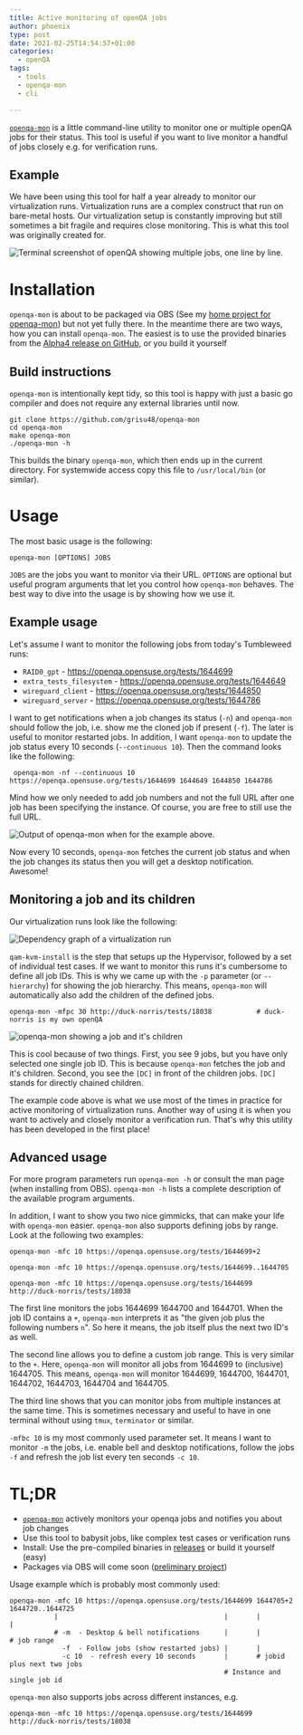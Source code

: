 ```yaml
---
title: Active monitoring of openQA jobs
author: phoenix
type: post
date: 2021-02-25T14:54:57+01:00
categories:
  - openQA
tags:
  - tools
  - openqa-mon
  - cli

---
```

[`openqa-mon`](https://github.com/grisu48/openqa-mon) is a little command-line utility to monitor one or multiple openQA jobs for their status. This tool is useful if you want to live monitor a handful of jobs closely e.g. for verification runs.

## Example

We have been using this tool for half a year already to monitor our virtualization runs. Virtualization runs are a complex construct that run on bare-metal hosts. Our virtualization setup is constantly improving but still sometimes a bit fragile and requires close monitoring. This is what this tool was originally created for.

![Terminal screenshot of openQA showing multiple jobs, one line by line.](openqa-mon.png)

# Installation

`openqa-mon` is about to be packaged via OBS (See my [home project for openqa-mon](https://build.opensuse.org/package/show/home:ph03nix/openqa-mon)) but not yet fully there. In the meantime there are two ways, how you can install `openqa-mon`. The easiest is to use the provided binaries from the [Alpha4 release on GitHub](https://github.com/grisu48/openqa-mon/releases/tag/v0.12a), or you build it yourself

## Build instructions

`openqa-mon` is intentionally kept tidy, so this tool is happy with just a basic go compiler and does not require any external libraries until now.

    git clone https://github.com/grisu48/openqa-mon
    cd openqa-mon
    make openqa-mon
    ./openqa-mon -h

This builds the binary `openqa-mon`, which then ends up in the current directory. For systemwide access copy this file to `/usr/local/bin` (or similar).

# Usage

The most basic usage is the following:

    openqa-mon [OPTIONS] JOBS

`JOBS` are the jobs you want to monitor via their URL. `OPTIONS` are optional but useful program arguments that let you control how `openqa-mon` behaves. The best way to dive into the usage is by showing how we use it.

## Example usage

Let's assume I want to monitor the following jobs from today's Tumbleweed runs:

* `RAID0_gpt` - https://openqa.opensuse.org/tests/1644699
* `extra_tests_filesystem` - https://openqa.opensuse.org/tests/1644649
* `wireguard_client` - https://openqa.opensuse.org/tests/1644850
* `wireguard_server` - https://openqa.opensuse.org/tests/1644786

I want to get notifications when a job changes its status (`-n`) and
 `openqa-mon` should follow the job, i.e. show me the cloned job if present (`-f`). The later is useful to monitor restarted jobs. In addition, I want `openqa-mon` to update the job status every 10 seconds (`--continuous 10`). Then the command looks like the following:
 
     openqa-mon -nf --continuous 10 https://openqa.opensuse.org/tests/1644699 1644649 1644850 1644786

Mind how we only needed to add job numbers and not the full URL after one job has been specifying the instance. Of course, you are free to still use the full URL.

![Output of openqa-mon when for the example above.](openqa-mon-example.png)

Now every 10 seconds, `openqa-mon` fetches the current job status and when the job changes its status then you will get a desktop notification. Awesome!

## Monitoring a job and its children

Our virtualization runs look like the following:

![Dependency graph of a virtualization run](virt-runs.png)

`qam-kvm-install` is the step that setups up the Hypervisor, followed by a set of individual test cases. If we want to monitor this runs it's cumbersome to define all job IDs. This is why we came up with the `-p` parameter (or `--hierarchy`) for showing the job hierarchy. This means, `openqa-mon` will automatically also add the children of the defined jobs.

    openqa-mon -mfpc 30 http://duck-norris/tests/18038           # duck-norris is my own openQA

![openqa-mon showing a job and it's children](openqa-mon-children.png)

This is cool because of two things. First, you see 9 jobs, but you have only selected one single job ID. This is because `openqa-mon` fetches the job and it's children. Second, you see the `[DC]` in front of the children jobs. `[DC]` stands for directly chained children.

The example code above is what we use most of the times in practice for active monitoring of virtualization runs. Another way of using it is when you want to actively and closely monitor a verification run. That's why this utility has been developed in the first place!

## Advanced usage

For more program parameters run `openqa-mon -h` or consult the man page (when installing from OBS). `openqa-mon -h` lists a complete description of the available program arguments.

In addition, I want to show you two nice gimmicks, that can make your life with `openqa-mon` easier. `openqa-mon` also supports defining jobs by range. Look at the following two examples:


    openqa-mon -mfc 10 https://openqa.opensuse.org/tests/1644699+2
    
    openqa-mon -mfc 10 https://openqa.opensuse.org/tests/1644699..1644705
    
    openqa-mon -mfc 10 https://openqa.opensuse.org/tests/1644699 http://duck-norris/tests/18038

The first line monitors the jobs 1644699 1644700 and 1644701. When the job ID contains a `+`, `openqa-mon` interprets it as "the given job plus the following numbers `n`". So here it means, the job itself plus the next two ID's as well.

The second line allows you to define a custom job range. This is very similar to the `+`. Here, `openqa-mon` will monitor all jobs from 1644699 to (inclusive) 1644705. This means, `openqa-mon` will monitor 1644699, 1644700, 1644701, 1644702, 1644703, 1644704 and 1644705.

The third line shows that you can monitor jobs from multiple instances at the same time. This is sometimes necessary and useful to have in one terminal without using `tmux`, `terminator` or similar.

`-mfbc 10` is my most commonly used parameter set. It means I want to monitor `-m` the jobs, i.e. enable bell and desktop notifications, follow the jobs `-f` and refresh the job list every ten seconds `-c 10`.

# TL;DR

* [`openqa-mon`](https://github.com/grisu48/openqa-mon) actively monitors your openqa jobs and notifies you about job changes
* Use this tool to babysit jobs, like complex test cases or verification runs
* Install: Use the pre-compiled binaries in [releases](https://github.com/grisu48/openqa-mon/releases) or build it yourself (easy)
* Packages via OBS will come soon ([preliminary project](https://build.opensuse.org/package/show/home:ph03nix/openqa-mon))

Usage example which is probably most commonly used:

    openqa-mon -mfc 10 https://openqa.opensuse.org/tests/1644699 1644705+2 1644720..1644725
               |                                         |       |         |
               # -m  - Desktop & bell notifications      |       |         # job range
                 -f  - Follow jobs (show restarted jobs) |       |
                 -c 10  - refresh every 10 seconds       |       # jobid plus next two jobs
                                                         # Instance and single job id

`openqa-mon` also supports jobs across different instances, e.g.

    openqa-mon -mfc 10 https://openqa.opensuse.org/tests/1644699 http://duck-norris/tests/18038